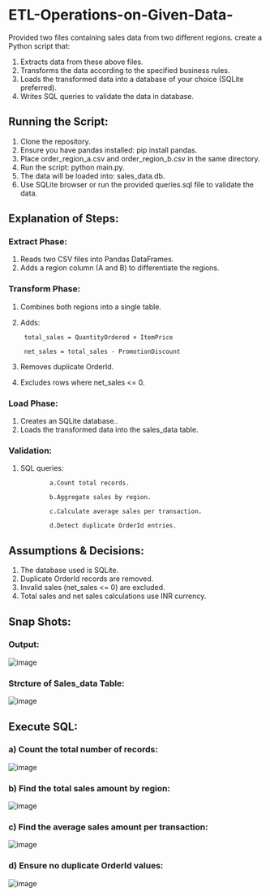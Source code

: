 # ETL-Operations-on-Given-Data-
Provided two files containing sales data from two different regions. create a Python script that:
1. Extracts data from these above files.
2. Transforms the data according to the specified business rules.
3. Loads the transformed data into a database of your choice (SQLite preferred).
4. Writes SQL queries to validate the data in database.

## Running the Script:
1. Clone the repository.
2. Ensure you have pandas installed: pip install pandas.
3. Place order_region_a.csv and order_region_b.csv in the same directory.
4. Run the script: python main.py.
5. The data will be loaded into: sales_data.db.
6. Use SQLite browser or run the provided queries.sql file to validate the data.

## Explanation of Steps:
### Extract Phase: 
1. Reads two CSV files into Pandas DataFrames.
2. Adds a region column (A and B) to differentiate the regions.

### Transform Phase:
1. Combines both regions into a single table.
2. Adds:

        total_sales = QuantityOrdered × ItemPrice

        net_sales = total_sales - PromotionDiscount
3. Removes duplicate OrderId.
4. Excludes rows where net_sales <= 0.

### Load Phase:
1. Creates an SQLite database..
2. Loads the transformed data into the sales_data table.

### Validation:
1. SQL queries:

               a.Count total records.

               b.Aggregate sales by region.

               c.Calculate average sales per transaction.

               d.Detect duplicate OrderId entries.

## Assumptions & Decisions:
1. The database used is SQLite.
2. Duplicate OrderId records are removed.
3. Invalid sales (net_sales <= 0) are excluded.
4. Total sales and net sales calculations use INR currency.

## Snap Shots:
### Output:
![image](https://github.com/user-attachments/assets/db0c2d7e-b09c-4f31-ac15-bf15d2651ac9)

### Strcture of Sales_data Table:
![image](https://github.com/user-attachments/assets/7414d59b-9817-4e94-8824-2ed4749f8c5c)

## Execute SQL:
### a) Count the total number of records:
![image](https://github.com/user-attachments/assets/fdf2dc67-d2bf-4183-88ff-c33e3c6a8cb8)

### b) Find the total sales amount by region:
![image](https://github.com/user-attachments/assets/fd948623-711b-443a-b3d2-48a8d8ae8cf4)

### c) Find the average sales amount per transaction:
![image](https://github.com/user-attachments/assets/1d8d91f6-694f-4963-8c86-77ec2ae1335a)

### d) Ensure no duplicate OrderId values:
![image](https://github.com/user-attachments/assets/6521e973-37f0-4667-a992-2ac642529cc3)


 
